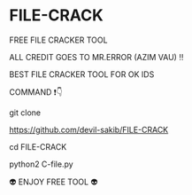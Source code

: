 # FILE-CRACK

FREE FILE CRACKER TOOL 

ALL CREDIT GOES TO MR.ERROR (AZIM VAU) ‼️

BEST FILE CRACKER TOOL FOR OK IDS 



COMMAND ❗👇

git clone 




https://github.com/devil-sakib/FILE-CRACK

cd FILE-CRACK

python2 C-file.py



👽 ENJOY FREE TOOL 👽

